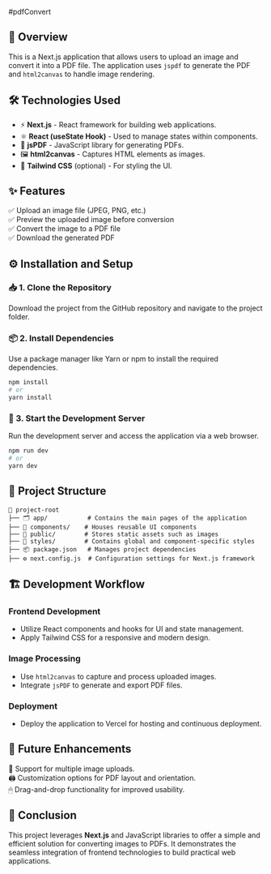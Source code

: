 #pdfConvert

## 🚀 Overview
This is a Next.js application that allows users to upload an image and convert it into a PDF file. The application uses `jspdf` to generate the PDF and `html2canvas` to handle image rendering.

## 🛠 Technologies Used

- ⚡ **Next.js** - React framework for building web applications.
- ⚛️ **React (useState Hook)** - Used to manage states within components.
- 📜 **jsPDF** - JavaScript library for generating PDFs.
- 🖼 **html2canvas** - Captures HTML elements as images.
- 🎨 **Tailwind CSS** (optional) - For styling the UI.

## ✨ Features

✅ Upload an image file (JPEG, PNG, etc.)  
✅ Preview the uploaded image before conversion  
✅ Convert the image to a PDF file  
✅ Download the generated PDF  

## ⚙️ Installation and Setup

### 📥 1. Clone the Repository
Download the project from the GitHub repository and navigate to the project folder.

### 📦 2. Install Dependencies
Use a package manager like Yarn or npm to install the required dependencies.
```sh
npm install
# or
yarn install
```

### 🏃 3. Start the Development Server
Run the development server and access the application via a web browser.
```sh
npm run dev
# or
yarn dev
```

## 📂 Project Structure

```
📂 project-root
├── 🗂 app/           # Contains the main pages of the application
├── 🔧 components/    # Houses reusable UI components
├── 🌄 public/        # Stores static assets such as images
├── 🎨 styles/        # Contains global and component-specific styles
├── 📦 package.json   # Manages project dependencies
├── ⚙️ next.config.js  # Configuration settings for Next.js framework
```

## 🏗 Development Workflow

### Frontend Development
- Utilize React components and hooks for UI and state management.
- Apply Tailwind CSS for a responsive and modern design.

### Image Processing
- Use `html2canvas` to capture and process uploaded images.
- Integrate `jsPDF` to generate and export PDF files.

### Deployment
- Deploy the application to Vercel for hosting and continuous deployment.

## 🔮 Future Enhancements

📌 Support for multiple image uploads.  
🖨 Customization options for PDF layout and orientation.  
🖱 Drag-and-drop functionality for improved usability.  

## 🎯 Conclusion
This project leverages **Next.js** and JavaScript libraries to offer a simple and efficient solution for converting images to PDFs. It demonstrates the seamless integration of frontend technologies to build practical web applications.
